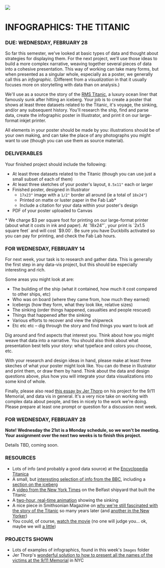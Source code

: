 ![](https://raw.githubusercontent.com/jeffThompson/DataVisualization/master/Images/Week04_InfographicsAndStorytelling/TitanicInCobhHarbour_1912.jpg)

INFOGRAPHICS: THE TITANIC
====

### DUE: WEDNESDAY, FEBRUARY 28  

So far this semester, we've looked at basic types of data and thought about strategies for displaying them. For the next project, we'll use those ideas to build a more complex narrative, weaving together several pieces of data into a cohesive presentation. This way of working can take many forms, but when presented as a singular whole, especially as a poster, we generally call this an *infographic*. (Different from a *visualization* in that it usually focuses more on storytelling with data than on analysis.)

We'll use as a source the story of the [RMS Titanic](https://en.wikipedia.org/wiki/RMS_Titanic), a luxury ocean liner that famously sunk after hitting an iceberg. Your job is to create a poster that shows at least three datasets related to the Titanic, it's voyage, the sinking, and/or any subsequent history. You'll research the ship, find and parse data, create the infographic poster in Illustrator, and print it on our large-format inkjet printer.

All elements in your poster should be made by you: illustrations should be of your own making, and can take the place of any photographs you might want to use (though you can use them as source material).

### DELIVERABLES  
Your finished project should include the following:

* At least three datasets related to the Titanic (though you can use just a small subset of each of them)  
* At least three sketches of your poster's layout, `8.5x11"` each or larger  
* Finished poster, designed in Illustrator  
  * `17x23"` image with a `1/2"` border all around (ie a total of `18x24"`)  
  * Printed on matte or luster paper in the Fab Lab*  
  * Include a citation for your data within your poster's design  
* PDF of your poster uploaded to Canvas  

\* We charge $3 per square foot for printing on our large-format printer (about what it costs in ink and paper). At `18x24"`, your print is `2x1.5 square feet` and will cost `$9.00`. Be sure you have Duckbills activated so you can pay for printing, and check the Fab Lab hours.

### FOR WEDNESDAY, FEBRUARY 14  
For next week, your task is to research and gather data. This is generally the first step in any data-vis project, but this should be especially interesting and rich.

Some areas you might look at are:  
* The building of the ship (what it contained, how much it cost compared to other ships, etc)  
* Who was on board (where they came from, how much they earned)  
* Icebergs (how they form, what they look like, relative sizes)  
* The sinking (order things happened, casualties and people rescued)  
* Things that happened after the sinking  
* Various efforts to recover and view the shipwreck  
* Etc etc etc – dig through the story and find things you want to look at!  

Dig around and find aspects that interest you. Think about how you might weave that data into a narrative. You should also think about what presentation best tells your story: what typeface and colors you choose, etc.

With your research and design ideas in hand, please make at least three skeches of what your poster might look like. You can do these in Illustrator and print them, or draw them by hand. Think about the data and design questions above, plus how you will integrate your data visualizations into some kind of whole.

Finally, please also read [this essay by Jer Thorp](https://hackernoon.com/you-say-data-i-say-system-54e84aa7a421) on his project for the 9/11 Memorial, and data vis in general. It's a very nice take on working with complex data about people, and ties in nicely to the work we're doing. Please prepare at least one prompt or question for a discussion next week.

### FOR WEDNESDAY, FEBRUARY 28  
**Note! Wednesday the 21st is a Monday schedule, so we won't be meeting. Your assignment over the next two weeks is to finish this project.**

Details TBD, coming soon.

### RESOURCES  

* Lots of info (and probably a good data source) at the [Encyclopedia Titanica](https://www.encyclopedia-titanica.org/)  
* A small, but [interesting selection of info from the BBC](http://www.bbc.co.uk/history/titanic), including a [section on the iceberg](http://www.bbc.co.uk/history/topics/iceberg_sank_titanic)  
* A [video from the New York Times](https://www.nytimes.com/video/movies/100000004393441/titanic-a-legend-born-in-belfast.html?rref=collection%2Ftimestopic%2FTitanic) on the Belfast shipyard that built the Titanic  
* A [two-hour, real-time animation](https://www.youtube.com/watch?v=rs9w5bgtJC8) showing the sinking  
* A nice piece in Smithsonian Magazine on [why we're still fascinated with the story of the Titanic](https://www.smithsonianmag.com/history/why-the-titanic-still-fascinates-us-98137822/) so many years later (and [another in the New Yorker](https://www.newyorker.com/magazine/2012/04/16/unsinkable-3))  
* You could, of course, [watch the movie](https://thepiratebay.org/torrent/7108477/Titanic_(1997)_720p_HDTV_x264-_1.07GB_-YIFY) (no one will judge you... ok, maybe we will [a little](https://giphy.com/gifs/titanic-wine-76IGroXQrfTQk/fullscreen))  


### PROJECTS SHOWN  

* Lots of examples of infographics, found in this week's `Images` folder  
* Jer Thorp's [wonderful solution to how to present all the names of the victims at the 9/11 Memorial](http://blog.blprnt.com/blog/blprnt/all-the-names) in NYC  




